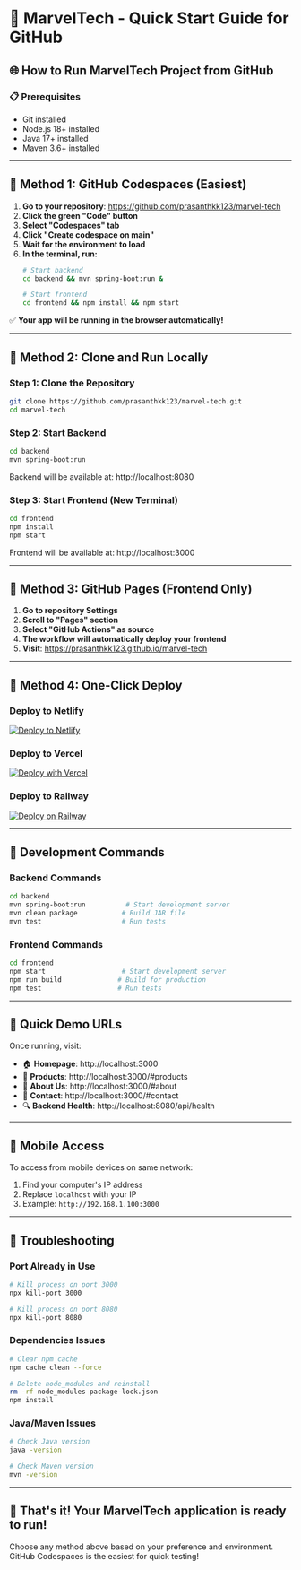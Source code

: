 # 🚀 MarvelTech - Quick Start Guide for GitHub

## 🌐 How to Run MarvelTech Project from GitHub

### 📋 Prerequisites
- Git installed
- Node.js 18+ installed
- Java 17+ installed
- Maven 3.6+ installed

---

## 🚀 **Method 1: GitHub Codespaces (Easiest)**

1. **Go to your repository**: https://github.com/prasanthkk123/marvel-tech
2. **Click the green "Code" button**
3. **Select "Codespaces" tab**
4. **Click "Create codespace on main"**
5. **Wait for the environment to load**
6. **In the terminal, run:**
   ```bash
   # Start backend
   cd backend && mvn spring-boot:run &
   
   # Start frontend
   cd frontend && npm install && npm start
   ```

✅ **Your app will be running in the browser automatically!**

---

## 🚀 **Method 2: Clone and Run Locally**

### Step 1: Clone the Repository
```bash
git clone https://github.com/prasanthkk123/marvel-tech.git
cd marvel-tech
```

### Step 2: Start Backend
```bash
cd backend
mvn spring-boot:run
```
Backend will be available at: http://localhost:8080

### Step 3: Start Frontend (New Terminal)
```bash
cd frontend
npm install
npm start
```
Frontend will be available at: http://localhost:3000

---

## 🚀 **Method 3: GitHub Pages (Frontend Only)**

1. **Go to repository Settings**
2. **Scroll to "Pages" section**
3. **Select "GitHub Actions" as source**
4. **The workflow will automatically deploy your frontend**
5. **Visit**: https://prasanthkk123.github.io/marvel-tech

---

## 🚀 **Method 4: One-Click Deploy**

### Deploy to Netlify
[![Deploy to Netlify](https://www.netlify.com/img/deploy/button.svg)](https://app.netlify.com/start/deploy?repository=https://github.com/prasanthkk123/marvel-tech)

### Deploy to Vercel
[![Deploy with Vercel](https://vercel.com/button)](https://vercel.com/new/clone?repository-url=https://github.com/prasanthkk123/marvel-tech)

### Deploy to Railway
[![Deploy on Railway](https://railway.app/button.svg)](https://railway.app/new/template/zUcpux)

---

## 🔧 **Development Commands**

### Backend Commands
```bash
cd backend
mvn spring-boot:run          # Start development server
mvn clean package           # Build JAR file
mvn test                    # Run tests
```

### Frontend Commands
```bash
cd frontend
npm start                   # Start development server
npm run build              # Build for production
npm test                   # Run tests
```

---

## 🌟 **Quick Demo URLs**

Once running, visit:
- 🏠 **Homepage**: http://localhost:3000
- 🔧 **Products**: http://localhost:3000/#products
- 🏢 **About Us**: http://localhost:3000/#about
- 📧 **Contact**: http://localhost:3000/#contact
- 🔍 **Backend Health**: http://localhost:8080/api/health

---

## 📱 **Mobile Access**

To access from mobile devices on same network:
1. Find your computer's IP address
2. Replace `localhost` with your IP
3. Example: `http://192.168.1.100:3000`

---

## 🎯 **Troubleshooting**

### Port Already in Use
```bash
# Kill process on port 3000
npx kill-port 3000

# Kill process on port 8080
npx kill-port 8080
```

### Dependencies Issues
```bash
# Clear npm cache
npm cache clean --force

# Delete node_modules and reinstall
rm -rf node_modules package-lock.json
npm install
```

### Java/Maven Issues
```bash
# Check Java version
java -version

# Check Maven version
mvn -version
```

---

## 🎊 **That's it! Your MarvelTech application is ready to run!**

Choose any method above based on your preference and environment. 
GitHub Codespaces is the easiest for quick testing!